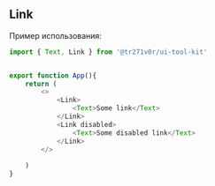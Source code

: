 ## Link

Пример использования:

```typescript jsx
import { Text, Link } from '@tr271v0r/ui-tool-kit'


export function App(){
    return (
        <>
            <Link>
                <Text>Some link</Text>
            </Link>
            <Link disabled>
                <Text>Some disabled link</Text>
            </Link>
        </>
       
    )
}

```
